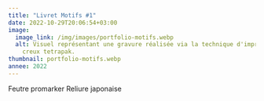```yaml
---
title: "Livret Motifs #1"
date: 2022-10-29T20:06:54+03:00
image:
  image_link: /img/images/portfolio-motifs.webp
  alt: Visuel représentant une gravure réalisée via la technique d'impression en
    creux tetrapak.
thumbnail: portfolio-motifs.webp
annee: 2022
---
```

Feutre promarker
Reliure japonaise
